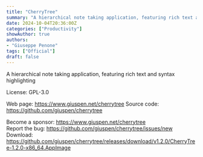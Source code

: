 ```yaml
---
title: "CherryTree"
summary: "A hierarchical note taking application, featuring rich text and syntax highlighting"
date: 2024-10-04T20:36:00Z
categories: ["Productivity"]
showAuthor: true
authors:
- "Giuseppe Penone"
tags: ["Official"]
draft: false
---
```


A hierarchical note taking application, featuring rich text and syntax highlighting

License: GPL-3.0

Web page: <https://www.giuspen.net/cherrytree>
Source code: <https://github.com/giuspen/cherrytree>

Become a sponsor: <https://www.giuspen.net/cherrytree>  
Report the bug: <https://github.com/giuspen/cherrytree/issues/new>  
Download: <https://github.com/giuspen/cherrytree/releases/download/v1.2.0/CherryTree-1.2.0-x86_64.AppImage>
